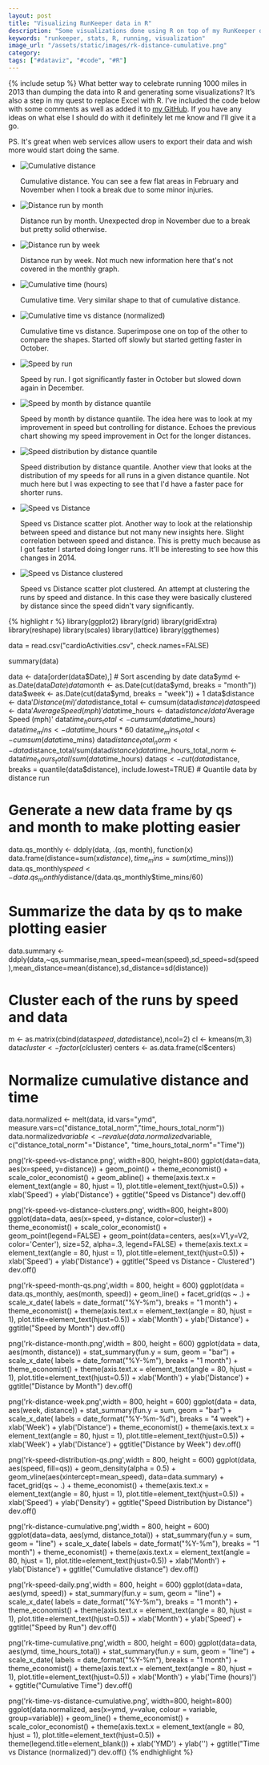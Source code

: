 ```yaml
---
layout: post
title: "Visualizing RunKeeper data in R"
description: "Some visualizations done using R on top of my RunKeeper data from 2013."
keywords: "runkeeper, stats, R, running, visualization"
image_url: "/assets/static/images/rk-distance-cumulative.png"
category:
tags: ["#dataviz", "#code", "#R"]
---
```

{% include setup %}
What better way to celebrate running 1000 miles in 2013 than dumping the data into R and generating some visualizations? It’s also a step in my quest to replace Excel with R. I’ve included the code below with some comments as well as added it to <a href="https://github.com/dangoldin/runkeeper-stats" target="_blank">my GitHub</a>. If you have any ideas on what else I should do with it definitely let me know and I’ll give it a go.

PS. It's great when web services allow users to export their data and wish more would start doing the same.

<ul class="thumbnails">
	<li class="span7">
    <div class="thumbnail">
      <img src="{{ IMG_PATH }}rk-distance-cumulative.png" alt="Cumulative distance">
      <p>
      	Cumulative distance. You can see a few flat areas in February and November when I took a break due to some minor injuries.
      </p>
    </div>
  </li>

  <li class="span7">
    <div class="thumbnail">
      <img src="{{ IMG_PATH }}rk-distance-month.png" alt="Distance run by month">
      <p>
      	Distance run by month. Unexpected drop in November due to a break but pretty solid otherwise.
      </p>
    </div>
  </li>

  <li class="span7">
    <div class="thumbnail">
      <img src="{{ IMG_PATH }}rk-distance-week.png" alt="Distance run by week">
      <p>
      	Distance run by week. Not much new information here that's not covered in the monthly graph.
      </p>
    </div>
  </li>

  <li class="span7">
    <div class="thumbnail">
      <img src="{{ IMG_PATH }}rk-time-cumulative.png" alt="Cumulative time (hours)">
      <p>
      	Cumulative time. Very similar shape to that of cumulative distance.
      </p>
    </div>
  </li>

  <li class="span7">
    <div class="thumbnail">
      <img src="{{ IMG_PATH }}rk-time-vs-distance-cumulative.png" alt="Cumulative time vs distance (normalized)">
      <p>
      	Cumulative time vs distance. Superimpose one on top of the other to compare the shapes. Started off slowly but started getting faster in October.
      </p>
    </div>
  </li>

  <li class="span7">
    <div class="thumbnail">
      <img src="{{ IMG_PATH }}rk-speed-daily.png" alt="Speed by run">
      <p>
      	Speed by run. I got significantly faster in October but slowed down again in December.
      </p>
    </div>
  </li>

  <li class="span7">
    <div class="thumbnail">
      <img src="{{ IMG_PATH }}rk-speed-month-qs.png" alt="Speed by month by distance quantile">
      <p>
      	Speed by month by distance quantile. The idea here was to look at my improvement in speed but controlling for distance. Echoes the previous chart showing my speed improvement in Oct for the longer distances.
      </p>
    </div>
  </li>

  <li class="span7">
    <div class="thumbnail">
      <img src="{{ IMG_PATH }}rk-speed-distribution-qs.png" alt="Speed distribution by distance quantile">
      <p>
      	Speed distribution by distance quantile. Another view that looks at the distribution of my speeds for all runs in a given distance quantile. Not much here but I was expecting to see that I'd have a faster pace for shorter runs.
      </p>
    </div>
  </li>

  <li class="span7">
    <div class="thumbnail">
      <img src="{{ IMG_PATH }}rk-speed-vs-distance.png" alt="Speed vs Distance">
      <p>
      	Speed vs Distance scatter plot. Another way to look at the relationship between speed and distance but not many new insights here. Slight correlation between speed and distance. This is pretty much because as I got faster I started doing longer runs. It'll be interesting to see how this changes in 2014.
      </p>
    </div>
  </li>

  <li class="span7">
    <div class="thumbnail">
      <img src="{{ IMG_PATH }}rk-speed-vs-distance-clusters.png" alt="Speed vs Distance clustered">
      <p>
      	Speed vs Distance scatter plot clustered. An attempt at clustering the runs by speed and distance. In this case they were basically clustered by distance since the speed didn't vary significantly.
      </p>
    </div>
  </li>
 </ul>

{% highlight r %}
library(ggplot2)
library(grid)
library(gridExtra)
library(reshape)
library(scales)
library(lattice)
library(ggthemes)

data = read.csv("cardioActivities.csv", check.names=FALSE)

summary(data)

data <- data[order(data$Date),] # Sort ascending by date
data$ymd <- as.Date(data$Date)
data$month <- as.Date(cut(data$ymd, breaks = "month"))
data$week <- as.Date(cut(data$ymd, breaks = "week")) + 1
data$distance <- data$'Distance (mi)'
data$distance_total <- cumsum(data$distance)
data$speed <- data$'Average Speed (mph)'
data$time_hours <- data$distance/data$'Average Speed (mph)'
data$time_hours_total <- cumsum(data$time_hours)
data$time_mins <- data$time_hours * 60
data$time_mins_total <- cumsum(data$time_mins)
data$distance_total_norm <- data$distance_total/sum(data$distance)
data$time_hours_total_norm <- data$time_hours_total/sum(data$time_hours)
data$qs <- cut(data$distance, breaks = quantile(data$distance), include.lowest=TRUE) # Quantile data by distance run

# Generate a new data frame by qs and month to make plotting easier
data.qs_monthly <- ddply(data, .(qs, month), function(x) data.frame(distance=sum(x$distance), time_mins=sum(x$time_mins)))
data.qs_monthly$speed <- data.qs_monthly$distance/(data.qs_monthly$time_mins/60)

# Summarize the data by qs to make plotting easier
data.summary <- ddply(data,~qs,summarise,mean_speed=mean(speed),sd_speed=sd(speed),mean_distance=mean(distance),sd_distance=sd(distance))

# Cluster each of the runs by speed and data
m <- as.matrix(cbind(data$speed, data$distance),ncol=2)
cl <- kmeans(m,3)
data$cluster <- factor(cl$cluster)
centers <- as.data.frame(cl$centers)

# Normalize cumulative distance and time
data.normalized <- melt(data, id.vars="ymd", measure.vars=c("distance_total_norm","time_hours_total_norm"))
data.normalized$variable <- revalue(data.normalized$variable, c("distance_total_norm"="Distance", "time_hours_total_norm"="Time"))

png('rk-speed-vs-distance.png', width=800, height=800)
ggplot(data=data, aes(x=speed, y=distance)) +
  geom_point() +
  theme_economist() +
  scale_color_economist() +
  geom_abline() +
  theme(axis.text.x = element_text(angle = 80, hjust = 1), plot.title=element_text(hjust=0.5)) +
  xlab('Speed') +
  ylab('Distance') +
  ggtitle("Speed vs Distance")
dev.off()

png('rk-speed-vs-distance-clusters.png', width=800, height=800)
ggplot(data=data, aes(x=speed, y=distance, color=cluster)) +
  theme_economist() +
  scale_color_economist() +
  geom_point(legend=FALSE) +
  geom_point(data=centers, aes(x=V1,y=V2, color='Center'), size=52, alpha=.3, legend=FALSE) +
  theme(axis.text.x = element_text(angle = 80, hjust = 1), plot.title=element_text(hjust=0.5)) +
  xlab('Speed') +
  ylab('Distance') +
  ggtitle("Speed vs Distance - Clustered")
dev.off()

png('rk-speed-month-qs.png',width = 800, height = 600)
ggplot(data = data.qs_monthly,
  aes(month, speed)) +
  geom_line() +
  facet_grid(qs ~ .) +
  scale_x_date(
    labels = date_format("%Y-%m"),
    breaks = "1 month") +
  theme_economist() +
  theme(axis.text.x = element_text(angle = 80, hjust = 1), plot.title=element_text(hjust=0.5)) +
  xlab('Month') +
  ylab('Distance') +
  ggtitle("Speed by Month")
dev.off()

png('rk-distance-month.png',width = 800, height = 600)
ggplot(data = data,
  aes(month, distance)) +
  stat_summary(fun.y = sum,
    geom = "bar") +
  scale_x_date(
    labels = date_format("%Y-%m"),
    breaks = "1 month") +
  theme_economist() +
  theme(axis.text.x = element_text(angle = 80, hjust = 1), plot.title=element_text(hjust=0.5)) +
  xlab('Month') +
  ylab('Distance') +
  ggtitle("Distance by Month")
dev.off()

png('rk-distance-week.png',width = 800, height = 600)
ggplot(data = data,
  aes(week, distance)) +
  stat_summary(fun.y = sum,
    geom = "bar") +
  scale_x_date(
    labels = date_format("%Y-%m-%d"),
    breaks = "4 week") +
  xlab('Week') +
  ylab('Distance') +
  theme_economist() +
  theme(axis.text.x = element_text(angle = 80, hjust = 1), plot.title=element_text(hjust=0.5)) +
  xlab('Week') +
  ylab('Distance') +
  ggtitle("Distance by Week")
dev.off()

png('rk-speed-distribution-qs.png',width = 800, height = 600)
ggplot(data, aes(speed, fill=qs)) +
  geom_density(alpha = 0.5) +
  geom_vline(aes(xintercept=mean_speed), data=data.summary) +
  facet_grid(qs ~ .) +
  theme_economist() +
  theme(axis.text.x = element_text(angle = 80, hjust = 1), plot.title=element_text(hjust=0.5)) +
  xlab('Speed') +
  ylab('Density') +
  ggtitle("Speed Distribution by Distance")
dev.off()

png('rk-distance-cumulative.png',width = 800, height = 600)
ggplot(data=data, aes(ymd, distance_total)) +
  stat_summary(fun.y = sum, geom = "line") +
  scale_x_date(
    labels = date_format("%Y-%m"),
    breaks = "1 month") +
  theme_economist() +
  theme(axis.text.x = element_text(angle = 80, hjust = 1), plot.title=element_text(hjust=0.5)) +
  xlab('Month') +
  ylab('Distance') +
  ggtitle("Cumulative distance")
dev.off()

png('rk-speed-daily.png',width = 800, height = 600)
ggplot(data=data, aes(ymd, speed)) +
  stat_summary(fun.y = sum, geom = "line") +
  scale_x_date(
    labels = date_format("%Y-%m"),
    breaks = "1 month") +
  theme_economist() +
  theme(axis.text.x = element_text(angle = 80, hjust = 1), plot.title=element_text(hjust=0.5)) +
  xlab('Month') +
  ylab('Speed') +
  ggtitle("Speed by Run")
dev.off()

png('rk-time-cumulative.png',width = 800, height = 600)
ggplot(data=data, aes(ymd, time_hours_total)) +
  stat_summary(fun.y = sum, geom = "line") +
  scale_x_date(
    labels = date_format("%Y-%m"),
    breaks = "1 month") +
  theme_economist() +
  theme(axis.text.x = element_text(angle = 80, hjust = 1), plot.title=element_text(hjust=0.5)) +
  xlab('Month') +
  ylab('Time (hours)') +
  ggtitle("Cumulative Time")
dev.off()

png('rk-time-vs-distance-cumulative.png', width=800, height=800)
ggplot(data.normalized,
  aes(x=ymd, y=value, colour = variable, group=variable)) +
  geom_line() +
  theme_economist() +
  scale_color_economist() +
  theme(axis.text.x = element_text(angle = 80, hjust = 1), plot.title=element_text(hjust=0.5)) +
  theme(legend.title=element_blank()) +
  xlab('YMD') +
  ylab('') +
  ggtitle("Time vs Distance (normalized)")
dev.off()
{% endhighlight %}